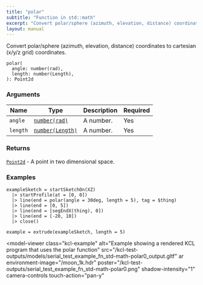 ```yaml
---
title: "polar"
subtitle: "Function in std::math"
excerpt: "Convert polar/sphere (azimuth, elevation, distance) coordinates to cartesian (x/y/z grid) coordinates."
layout: manual
---
```


Convert polar/sphere (azimuth, elevation, distance) coordinates to cartesian (x/y/z grid) coordinates.

```kcl
polar(
  angle: number(rad),
  length: number(Length),
): Point2d
```



### Arguments

| Name | Type | Description | Required |
|----------|------|-------------|----------|
| `angle` | [`number(rad)`](/docs/kcl-std/types/std-types-number) | A number. | Yes |
| `length` | [`number(Length)`](/docs/kcl-std/types/std-types-number) | A number. | Yes |

### Returns

[`Point2d`](/docs/kcl-std/types/std-types-Point2d) - A point in two dimensional space.


### Examples

```kcl
exampleSketch = startSketchOn(XZ)
  |> startProfile(at = [0, 0])
  |> line(end = polar(angle = 30deg, length = 5), tag = $thing)
  |> line(end = [0, 5])
  |> line(end = [segEndX(thing), 0])
  |> line(end = [-20, 10])
  |> close()

example = extrude(exampleSketch, length = 5)

```


<model-viewer
  class="kcl-example"
  alt="Example showing a rendered KCL program that uses the polar function"
  src="/kcl-test-outputs/models/serial_test_example_fn_std-math-polar0_output.gltf"
  ar
  environment-image="/moon_1k.hdr"
  poster="/kcl-test-outputs/serial_test_example_fn_std-math-polar0.png"
  shadow-intensity="1"
  camera-controls
  touch-action="pan-y"
>
</model-viewer>


